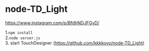 # node-TD_Light

https://www.instagram.com/p/BfdhNDJFGvD/

1.`npm install`  
2.`node server.js`  
3. start TouchDesigner (https://github.com/kkkkoyo/node-TD_Light)  
